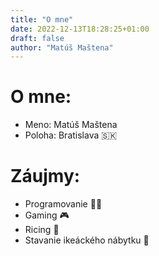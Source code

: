 ```yaml
---
title: "O mne"
date: 2022-12-13T18:28:25+01:00
draft: false
author: "Matúš Maštena"
---
```


# O mne:
 - Meno: Matúš Maštena 
 - Poloha: Bratislava 🇸🇰
 # Záujmy:
 - Programovanie 👨‍💻
 - Gaming 🎮
 - Ricing 🍚
 - Stavanie ikeáckého nábytku 🔨 